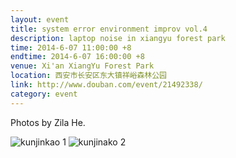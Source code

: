 ```yaml
---
layout: event
title: system error environment improv vol.4
description: laptop noise in xiangyu forest park
time: 2014-6-07 11:00:00 +8
endtime: 2014-6-07 16:00:00 +8
venue: Xi'an XiangYu Forest Park
location: 西安市长安区东大镇祥峪森林公园
link: http://www.douban.com/event/21492338/
category: event
---
```


Photos by Zila He.

![kunjinkao 1]({{site.url}}/photos/system-error-xiangyu/kunjinkao1.jpg)
![kunjinako 2]({{site.url}}/photos/system-error-xiangyu/kunjinkao2.jpg)
